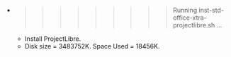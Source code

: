 * >>>>>>>>> Running inst-std-office-xtra-projectlibre.sh ...
  * Install ProjectLibre.
  * Disk size = 3483752K. Space Used = 18456K.

